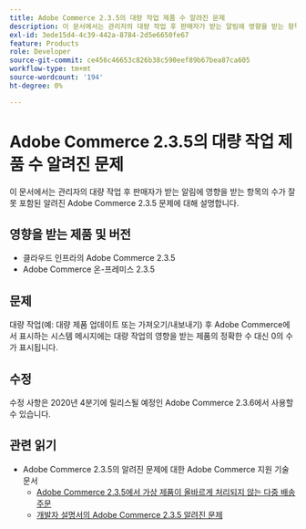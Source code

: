 ```yaml
---
title: Adobe Commerce 2.3.5의 대량 작업 제품 수 알려진 문제
description: 이 문서에서는 관리자의 대량 작업 후 판매자가 받는 알림에 영향을 받는 항목의 수가 잘못 포함된 알려진 Adobe Commerce 2.3.5 문제에 대해 설명합니다.
exl-id: 3ede15d4-4c39-442a-8784-2d5e6650fe67
feature: Products
role: Developer
source-git-commit: ce456c46653c826b38c590eef89b67bea87ca605
workflow-type: tm+mt
source-wordcount: '194'
ht-degree: 0%

---
```


# Adobe Commerce 2.3.5의 대량 작업 제품 수 알려진 문제

이 문서에서는 관리자의 대량 작업 후 판매자가 받는 알림에 영향을 받는 항목의 수가 잘못 포함된 알려진 Adobe Commerce 2.3.5 문제에 대해 설명합니다.

## 영향을 받는 제품 및 버전

* 클라우드 인프라의 Adobe Commerce 2.3.5
* Adobe Commerce 온-프레미스 2.3.5

## 문제

대량 작업(예: 대량 제품 업데이트 또는 가져오기/내보내기) 후 Adobe Commerce에서 표시하는 시스템 메시지에는 대량 작업의 영향을 받는 제품의 정확한 수 대신 0의 수가 표시됩니다.

## 수정

수정 사항은 2020년 4분기에 릴리스될 예정인 Adobe Commerce 2.3.6에서 사용할 수 있습니다.

## 관련 읽기

* Adobe Commerce 2.3.5의 알려진 문제에 대한 Adobe Commerce 지원 기술 문서
   * [Adobe Commerce 2.3.5에서 가상 제품이 올바르게 처리되지 않는 다중 배송 주문](/help/troubleshooting/miscellaneous/magento-2-3-5-known-issue-virtual-product-multi-ship-orders.md)
   * [개발자 설명서의 Adobe Commerce 2.3.5 알려진 문제](https://commerce-docs.github.io/devdocs-archive/2.3/guides/v2.3/release-notes/release-notes-2-3-5-commerce.html#known-issues)
